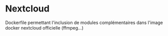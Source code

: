 # Nextcloud
Dockerfile permettant l'inclusion de modules complémentaires dans l'image docker nextcloud officielle (ffmpeg...)
